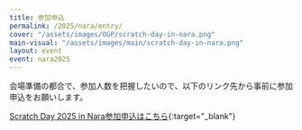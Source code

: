 ```yaml
---
title: 参加申込
permalink: /2025/nara/entry/
cover: "/assets/images/OGP/scratch-day-in-nara.png"
main-visual: "/assets/images/main/scratch-day-in-nara.png"
layout: event
event: nara2025
---
```

会場準備の都合で、参加人数を把握したいので、以下のリンク先から事前に参加申込をお願いします。

[Scratch Day 2025 in Nara参加申込はこちら](https://scratch-day.connpass.com/event/356628/){:target="_blank"}

